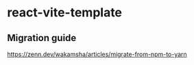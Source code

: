 # react-vite-template

## Migration guide

https://zenn.dev/wakamsha/articles/migrate-from-npm-to-yarn
